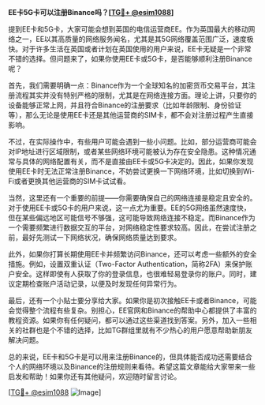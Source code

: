 **EE卡5G卡可以注册Binance吗？[[TG💪+ @esim1088](https://t.me/s/esim1088)]**

提到EE卡和5G卡，大家可能会想到英国的电信运营商EE。作为英国最大的移动网络之一，EE以其高质量的网络服务闻名，尤其是其5G网络覆盖范围广泛，速度极快。对于许多生活在英国或者计划在英国使用的用户来说，EE卡无疑是一个非常不错的选择。但问题来了，如果你使用EE卡或5G卡，是否能够顺利注册Binance呢？

首先，我们需要明确一点：Binance作为一个全球知名的加密货币交易平台，其注册流程其实并没有特别严格的限制，尤其是在网络连接方面。理论上讲，只要你的设备能够正常上网，并且符合Binance的注册要求（比如年龄限制、身份验证等），那么无论是使用EE卡还是其他运营商的SIM卡，都不会对注册过程产生直接影响。

不过，在实际操作中，有些用户可能会遇到一些小问题。比如，部分运营商可能会对IP地址进行区域限制，或者某些网络环境可能被认为存在安全隐患。这种情况通常与具体的网络配置有关，而不是直接由EE卡或5G卡决定的。因此，如果你发现使用EE卡时无法正常注册Binance，不妨尝试更换一下网络环境，比如切换到Wi-Fi或者更换其他运营商的SIM卡试试看。

当然，这里还有一个重要的前提——你需要确保自己的网络连接是稳定且安全的。对于使用EE卡或5G卡的用户来说，这一点尤为重要。EE的5G网络虽然速度快，但在某些偏远地区可能信号不够强，这可能导致网络连接不稳定。而Binance作为一个需要频繁进行数据交互的平台，对网络稳定性要求较高。因此，在尝试注册之前，最好先测试一下网络状况，确保网络质量达到要求。

此外，如果你打算长期使用EE卡并频繁访问Binance，还可以考虑一些额外的安全措施。例如，设置双重认证（Two-Factor Authentication，简称2FA）来保护账户安全。这样即使有人获取了你的登录信息，也很难轻易登录你的账户。同时，建议定期检查账户活动记录，以便及时发现任何异常行为。

最后，还有一个小贴士要分享给大家。如果你是初次接触EE卡或者Binance，可能会觉得整个流程有些复杂。别担心，EE官网和Binance的帮助中心都提供了丰富的教程资源。如果你有任何疑问，都可以通过这些渠道找到答案。另外，加入一些相关的社群也是个不错的选择，比如TG群组里就有不少热心的用户愿意帮助新朋友解决问题。

总的来说，EE卡和5G卡是可以用来注册Binance的，但具体能否成功还需要结合个人的网络环境以及Binance的注册规则来看待。希望这篇文章能给大家带来一些启发和帮助！如果你还有其他疑问，欢迎随时留言讨论。

[[TG💪+ @esim1088](https://t.me/s/esim1088) ![Image](https://i.postimg.cc/4NQfJmqS/Snipaste-2025-05-13-00-14-12.png)]